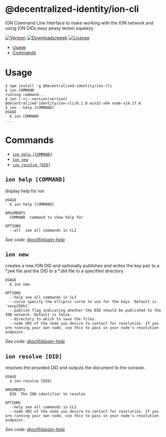 @decentralized-identity/ion-cli
===============================

ION Command Line Interface to make working with the ION network and using ION DIDs easy peasy lemon squeezy

[![Version](https://img.shields.io/npm/v/@decentralized-identity/ion-cli.svg)](https://npmjs.org/package/@decentralized-identity/ion-cli)
[![Downloads/week](https://img.shields.io/npm/dw/@decentralized-identity/ion-cli.svg)](https://npmjs.org/package/@decentralized-identity/ion-cli)
[![License](https://img.shields.io/npm/l/@decentralized-identity/ion-cli.svg)](https://github.com/decentralized-identity/ion-cli/package.json)

<!-- toc -->
* [Usage](#usage)
* [Commands](#commands)
<!-- tocstop -->
# Usage
<!-- usage -->
```sh-session
$ npm install -g @decentralized-identity/ion-cli
$ ion COMMAND
running command...
$ ion (-v|--version|version)
@decentralized-identity/ion-cli/0.1.0 win32-x64 node-v14.17.6
$ ion --help [COMMAND]
USAGE
  $ ion COMMAND
...
```
<!-- usagestop -->
# Commands
<!-- commands -->
* [`ion help [COMMAND]`](#ion-help-command)
* [`ion new`](#ion-new)
* [`ion resolve [DID]`](#ion-resolve-did)

## `ion help [COMMAND]`

display help for ion

```
USAGE
  $ ion help [COMMAND]

ARGUMENTS
  COMMAND  command to show help for

OPTIONS
  --all  see all commands in CLI
```

_See code: [@oclif/plugin-help](https://github.com/oclif/plugin-help/blob/v3.2.3/src/commands/help.ts)_

## `ion new`

creates a new ION DID and optionally publishes and writes the key pair to a *.jwk file and the DID to a *.did file to a specified directory.

```
USAGE
  $ ion new

OPTIONS
  --help see all commands in CLI
  --curve specify the elliptic curve to use for the keys. Default is 'secp256k1'
  --publish flag indicating whether the DID should be published to the ION network. Default is false.
  --directory to which to save the files.
  --node URI of the node you desire to contact for resolution. If you are running your own node, use this to pass in your node's resolution endpoint.
```

_See code: [@oclif/plugin-help](https://github.com/decentralized-identity/ion-cli/src/commands/did/new.ts)_

## `ion resolve [DID]`

resolves the provided DID and outputs the document to the console.

```
USAGE
  $ ion resolve [DID]

ARGUMENTS
  DID  The ION identifier to resolve

OPTIONS
  --help see all commands in CLI
  --node URI of the node you desire to contact for resolution. If you are running your own node, use this to pass in your node's resolution endpoint.
```

_See code: [@oclif/plugin-help](https://github.com/decentralized-identity/ion-cli/src/commands/did/resolve.ts)_
<!-- commandsstop -->
